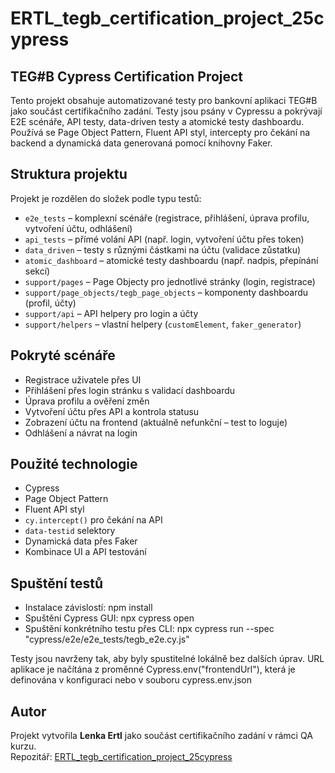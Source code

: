 # ERTL_tegb_certification_project_25cypress

## TEG#B Cypress Certification Project

Tento projekt obsahuje automatizované testy pro bankovní aplikaci TEG#B jako součást certifikačního zadání. Testy jsou psány v Cypressu a pokrývají E2E scénáře, API testy, data-driven testy a atomické testy dashboardu.  
Používá se Page Object Pattern, Fluent API styl, intercepty pro čekání na backend a dynamická data generovaná pomocí knihovny Faker.

## Struktura projektu

Projekt je rozdělen do složek podle typu testů:

- `e2e_tests` – komplexní scénáře (registrace, přihlášení, úprava profilu, vytvoření účtu, odhlášení)
- `api_tests` – přímé volání API (např. login, vytvoření účtu přes token)
- `data_driven` – testy s různými částkami na účtu (validace zůstatku)
- `atomic_dashboard` – atomické testy dashboardu (např. nadpis, přepínání sekcí)
- `support/pages` – Page Objecty pro jednotlivé stránky (login, registrace)
- `support/page_objects/tegb_page_objects` – komponenty dashboardu (profil, účty)
- `support/api` – API helpery pro login a účty
- `support/helpers` – vlastní helpery (`customElement`, `faker_generator`)

## Pokryté scénáře

- Registrace uživatele přes UI
- Přihlášení přes login stránku s validací dashboardu
- Úprava profilu a ověření změn
- Vytvoření účtu přes API a kontrola statusu
- Zobrazení účtu na frontend (aktuálně nefunkční – test to loguje)
- Odhlášení a návrat na login

## Použité technologie

- Cypress
- Page Object Pattern
- Fluent API styl
- `cy.intercept()` pro čekání na API
- `data-testid` selektory
- Dynamická data přes Faker
- Kombinace UI a API testování

## Spuštění testů

- Instalace závislostí: npm install
- Spuštění Cypress GUI: npx cypress open
- Spuštění konkrétního testu přes CLI: npx cypress run --spec "cypress/e2e/e2e_tests/tegb_e2e.cy.js"

Testy jsou navrženy tak, aby byly spustitelné lokálně bez dalších úprav. URL aplikace je načítána z proměnné Cypress.env("frontendUrl"), která je definována v konfiguraci nebo v souboru cypress.env.json

## Autor

Projekt vytvořila **Lenka Ertl** jako součást certifikačního zadání v rámci QA kurzu.  
Repozitář: [ERTL_tegb_certification_project_25cypress](https://github.com/LenkaErtl/ERTL_tegb_certification_project_25cypress)
